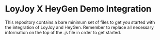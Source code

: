 # LoyJoy X HeyGen Demo Integration

This repository contains a bare minimum set of files to get you started with the integration of LoyJoy and HeyGen. Remember to replace all necessary information on the top of the .js file in order to get started.
